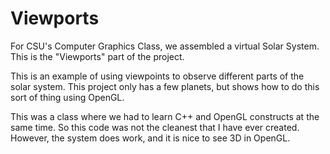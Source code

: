 Viewports
=========

For CSU's Computer Graphics Class, we assembled a virtual Solar System. This is the "Viewports" part of the project.

This is an example of using viewpoints to observe different parts of the solar system.
This project only has a few planets, but shows how to do this sort of thing using OpenGL. 

This was a class where we had to learn C++ and OpenGL constructs at the same time. So this code was not the cleanest 
that I have ever created. However, the system does work, and it is nice to see 3D in OpenGL.


